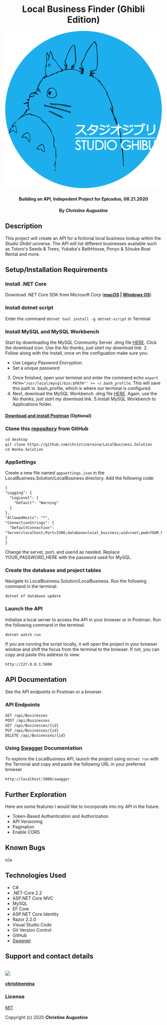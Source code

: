 # <h1 align = "center"> Local Business Finder (Ghibli Edition)

<div align="center">

![Preview](miyazaki_preview.png)
</div>

##### <h4 align = "center">  Building an API, Indepedent Project for Epicodus, 08.21.2020

#### <h4 align = "center"> By _**Christine Augustine**_


## Description

This project will create an API for a fictional local business lookup within the *Studio Ghibli* universe. The API will list different businesses available such as Totoro's Seeds & Trees, Yubaba's BathHouse, Ponyo & Sōsuke Boat Rental and more.  

## Setup/Installation Requirements 

### Install .NET Core 

Download .NET Core SDK from Microsoft Corp  (**[macOS](https://dotnet.microsoft.com/download/dotnet-core/thank-you/sdk-2.2.106-macos-x64-installer) | [Windows OS](https://dotnet.microsoft.com/download/dotnet-core/thank-you/sdk-2.2.203-windows-x64-installer)**)

### Install dotnet script

Enter the command `dotnet tool install -g dotnet-script` in Terminal 

### Install MySQL and MySQL Workbench

Start by downloading the MySQL Community Server .dmg file [HERE](https://dev.mysql.com/downloads/file/?id=484914). Click the download icon. Use the *No thanks, just start my download link*.
2. Follow along with the Install, once on the configuation make sure you:
- Use Legacy Password Encryption.
- Set a unique password
3. Once finished, open your terminal and enter the command echo `export PATH="/usr/local/mysql/bin:$PATH"' >> ~/.bash_profile`. This will save this path in .bash_profile, which is where our terminal is configured.
4. Next, download the MySQL Workbench .dmg file [HERE](https://dev.mysql.com/downloads/file/?id=484391). Again, use the *No thanks, just start my download link*.
5.Install MySQL Workbench to Applications folder.

#### [Download and install Postman](https://www.postman.com/downloads/)  (Optional) 

### Clone this [repository](https://github.com/christinereina/LocalBusiness.Solution) from GitHub
```
cd desktop
git clone https://github.com/christinereina/LocalBusiness.Solution
cd Wonka.Solution
```

### AppSettings

 Create a new file named `appsettings.json` in the LocalBusiness.Solution/LocalBusiness directory. Add the following code:
  
  ```
{
  "Logging": {
    "LogLevel": {
      "Default": "Warning"
    }
  },
  "AllowedHosts": "*",
  "ConnectionStrings": {
    "DefaultConnection": "Server=localhost;Port=3306;database=local_business;uid=root;pwd=YOUR_PASSWORD_HERE;"
  }
}
  ```
Change the server, port, and userid as needed. Replace YOUR_PASSWORD_HERE with the password used for MySQL.

### Create the database and project tables

Navigate to LocalBusiness.Solution/LocalBusiness. Run the following command in the terminal:

```
dotnet ef database update
```
### Launch the API

Initialize a local server to access the API in your browser or in Postman. Run the following command in the terminal:

```
dotnet watch run
```

If you are running the script locally, it will open the project in your browser window and shift the focus from the terminal to the browser. If not, you can copy and paste this address to view:

```
http://127.0.0.1:5000
```

## API Documentation

See the API endpoints in Postman or a browser.

### API Endpoints

```
GET /api/Businesses
POST /api/Businesses
GET /api/Businesses/{id}
PUT /api/Businesses/{id}
DELETE /api/Businesses/{id}
```

### Using [Swagger](https://swagger.io/) Documentation
To explore the LocalBusiness API, launch the project using `dotnet run` with the Terminal and copy and paste the following URL in your preferred browser

```
http://localhost:5000/swagger
```

## Further Exploration 

Here are some features I would like to incorporate into my API in the future:

* Token-Based Authentication and Authorization
* API Versioning
* Pagination
* Enable CORS

## Known Bugs

n/a

## Technologies Used

* C# 
* .NET-Core 2.2
* ASP.NET Core MVC
* MySQL
* EF Core
* ASP.NET Core Identity
* Razor 2.2.0
* Visual Studio Code
* Git Version Control 
* GitHub
* [Swagger](https://swagger.io/)


## Support and contact details

<p>
    <br>
    <a href="https://github.com/christinereina">
        <img src="https://avatars3.githubusercontent.com/u/59573479?s=60&v=4">
    </a>
    </p>
    <p>
        <a href="https://github.com/christinereina">
            <strong>christinereina</strong>
        </a>
</p>

### License

[MIT](https://mit-license.org/)

Copyright (c) 2020 **Christine Augustine**

